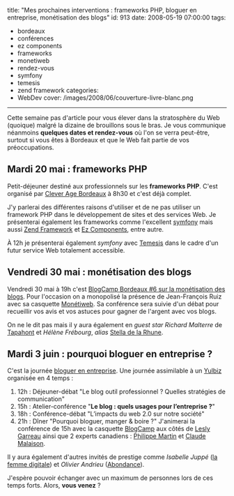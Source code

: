 title: "Mes prochaines interventions : frameworks PHP, bloguer en entreprise, monétisation des blogs"
id: 913
date: 2008-05-19 07:00:00
tags:
- bordeaux
- conférences
- ez components
- frameworks
- monetiweb
- rendez-vous
- symfony
- temesis
- zend framework
categories:
- WebDev
cover: /images/2008/06/couverture-livre-blanc.png
---

Cette semaine pas d'article pour vous élever dans la stratosphère du Web (quoique) malgré la dizaine de brouillons sous le bras. Je vous communique néanmoins **quelques dates et rendez-vous** où l'on se verra peut-être, surtout si vous êtes à Bordeaux et que le Web fait partie de vos préoccupations.

## Mardi 20 mai : frameworks PHP

Petit-déjeuner destiné aux professionnels sur les **frameworks PHP**. C'est organisé par [Clever Age Bordeaux](http://www.clever-age.com/societe/agences/bordeaux/) à 8h30 et c'est déjà complet.

J'y parlerai des différentes raisons d'utiliser et de ne pas utiliser un framework PHP dans le développement de sites et des services Web. Je présenterai également les frameworks comme l'excellent [symfony](http://www.symfony-project.org/) mais aussi [Zend Framework](http://framework.zend.com/) et [Ez Components](http://ez.no/fr/ezcomponents), entre autre.

À 12h je présenterai également _symfony_ avec [Temesis](http://www.temesis.com) dans le cadre d'un futur service Web totalement accessible.

## Vendredi 30 mai : monétisation des blogs

Vendredi 30 mai à 19h c'est [BlogCamp Bordeaux #6 sur la monétisation des blogs](http://bordeaux.blogcamp.fr/2008/05/03/blogcamp-bordeaux-6-monetisez-vos-blogs-le-vendredi-30-mai/). Pour l'occasion on a monopolisé la présence de Jean-François Ruiz avec sa casquette [Monétiweb](http://monetiweb.com/). Sa conférence sera suivie d'un débat pour recueillir vos avis et vos astuces pour gagner de l'argent avec vos blogs.

On ne le dit pas mais il y aura également en _guest star_ _Richard Malterre_ de [Tapahont](http://www.tapahont.info/) et _Hélène Frébourg_, _alias_ [Stella de la Rhune](http://www.stelladelarhune.net/).

## Mardi 3 juin : pourquoi bloguer en entreprise ?

C'est la journée [bloguer en entreprise](http://www.stelladelarhune.org/2008/04/le-3-juin-borde.html). Une journée assimilable à un [Yulbiz](http://yulbiz.org) organisée en 4 temps :

1.  12h : Déjeuner-débat "Le blog outil professionnel ? Quelles stratégies de communication"
2.  15h : Atelier-conférence "**Le blog : quels usages pour l’entreprise ?**"
3.  18h : Conférence-débat "L’impacts du web 2.0 sur notre société"
4.  21h : Dîner "Pourquoi bloguer, manger & boire ?"
J'animerai la conférence de 15h avec la casquette [BlogCamp](http://blogcamp.fr/) aux côtés de [Lesly Garreau](http://leslyg.com) ainsi que 2 experts canadiens : [Philippe Martin](http://nayezpaspeur.ca/blog/) et [Claude Malaison](http://emergenceweb.com/blog/).

Il y aura également d'autres invités de prestige comme _Isabelle Juppé_ ([la femme digitale](http://www.lafemmedigitale.fr/)) et _Olivier Andrieu_ ([Abondance](http://www.abondance.com/)).

J'espère pouvoir échanger avec un maximum de personnes lors de ces temps forts. Alors, **vous venez** ?